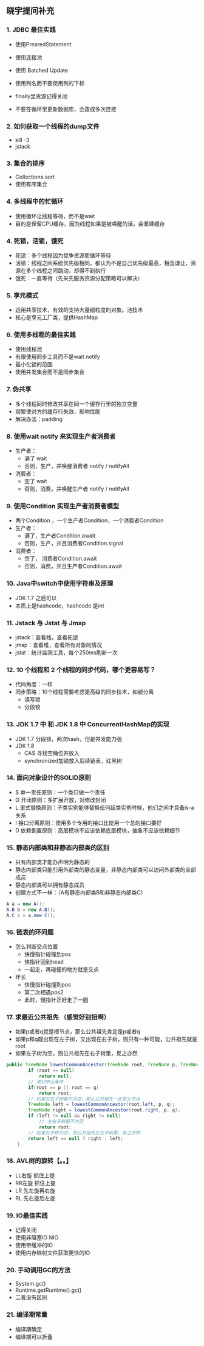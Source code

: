 ## 晓宇提问补充

### 1. JDBC 最佳实践

- 使用PrearedStatement

- 使用连接池
- 使用 Batched Update
- 使用列名而不要使用列的下标
- finally里资源记得关闭
- 不要在循环里更新数据库，会造成多次连接

### 2. 如何获取一个线程的dump文件

- kill -3
- jstack

### 3. 集合的排序

- Collections.sort
- 使用有序集合

### 4. 多线程中的忙循环

- 使用循环让线程等待，而不是wait
- 目的是保留CPU缓存，因为线程如果是被唤醒的话，会重建缓存

### 4. 死锁，活锁，饿死

- 死锁：多个线程因为竞争资源而循环等待
- 活锁：线程之间系统优先级相同，都认为不是自己优先级最高，相互谦让，资源在多个线程之间跳动，却得不到执行
- 饿死：一直等待（先来先服务资源分配策略可以解决）

### 5. 享元模式

- 运用共享技术，有效的支持大量细粒度的对象。池技术
- 核心是享元工厂类，提供HashMap

### 6. 使用多线程的最佳实践

- 使用线程池
- 有限使用同步工具而不是wait notify
- 最小化锁的范围
- 使用并发集合而不是同步集合

### 7. 伪共享

- 多个线程同时修改共享在同一个缓存行里的独立变量
- 频繁使对方的缓存行失效，影响性能
- 解决办法：padding

### 8. 使用wait notify 来实现生产者消费者

- 生产者：
  - 满了 wait
  - 否则，生产，并唤醒消费者 notify / notifyAll
- 消费者：
  - 空了 wait
  - 否则，消费，并唤醒生产者 notify / notifyAll

### 9. 使用Condition 实现生产者消费者模型

- 两个Condition ，一个生产者Condition，一个消费者Condition
- 生产者：
  - 满了，生产者Condition.await
  - 否则，生产，并且消费者Condition.signal
- 消费者：
  - 空了， 消费者Condition.await
  - 否则，消费，并且生产者Condition.await

### 10. Java中switch中使用字符串及原理

- JDK 1.7 之后可以
- 本质上是hashcode，hashcode 是int

### 11. Jstack 与 Jstat 与 Jmap

- jstack：查看栈，查看死锁
- jmap：查看堆，查看所有对象的情况
- jstat：统计监测工具，每个250ms刷新一次

### 12. 10 个线程和 2 个线程的同步代码，哪个更容易写？

- 代码角度：一样
- 同步策略：10个线程需要考虑更高级的同步技术，如锁分离
  - 读写锁
  - 分段锁

### 13. JDK 1.7 中 和 JDK 1.8 中 ConcurrentHashMap的实现

-  JDK 1.7 分段锁，两次hash，但是并发能力强
- JDK 1.8 
  - CAS 寻找空桶位并放入
  - synchronized加锁放入后续链表，红黑树

### 14. 面向对象设计的SOLID原则

- S 单一责任原则：一个类只做一个责任
- O 开闭原则：多扩展开放，对修改封闭
- L 里式替换原则：子类实例能够替换任何超类实例时候，他们之间才具备is-a关系
- I  接口分离原则：使用多个专用的接口比使用一个总的接口要好
- D 依赖倒置原则：高层模块不应该依赖底层模块，抽象不应该依赖细节

### 15. 静态内部类和非静态内部类的区别

- 只有内部类才能办声明为静态的
- 静态内部类只能引用外部类的静态变量，非静态内部类可以访问外部类的全部成员
- 静态内部类可以拥有静态成员
- 创建方式不一样：（A有静态内部类B和非静态内部类C）

```java
A a = new A();
A.B b = new A.B();
A.C c = a.new C();
```

### 16. 链表的环问题

- 怎么判断交点位置
  - 快慢指针碰撞到pos
  - 快指针回到head
  - 一起走，再碰撞的地方就是交点
- 环长
  - 快慢指针碰撞到pos
  - 第二次相遇pos2
  - 此时，慢指针正好走了一圈

### 17. 求最近公共祖先 （感觉好别扭啊）

- 如果p或者q就是根节点，那么公共祖先肯定是p或者q
- 如果p和q既出现在左子树，又出现在右子树，则只有一种可能，公共祖先就是root
- 如果左子树为空，则公共祖先在右子树里，反之亦然

```java
public TreeNode lowestCommonAncestor(TreeNode root, TreeNode p, TreeNode q) {
        if (root == null)
            return null;
        // 递归中止条件
        if(root == p || root == q)
            return root;
        // 如果左右子树都不为空，那么公共祖先一定是父节点
        TreeNode left = lowestCommonAncestor(root.left, p, q);
        TreeNode right = lowestCommonAncestor(root.right, p, q);
        if (left != null && right != null)
            // 左右子树都不为空
            return root;
        // 如果左子树为空，则公共祖先在右子树里，反之亦然
        return left == null ? right : left;
    }
```

### 18. AVL树的旋转【。。】

- LL右旋  抓住上提
- RR左旋 抓住上提
- LR 先左旋再右旋
- RL 先右旋后左旋

### 19. IO最佳实践

- 记得关闭
- 使用非阻塞IO  NIO
- 使用带缓冲的IO
- 使用内存映射文件获取更快的IO

### 20. 手动调用GC的方法

- System.gc()
- Runtime.getRuntime().gc()
- 二者没有区别

### 21. 编译期常量

- 编译期确定
- 编译期可以折叠